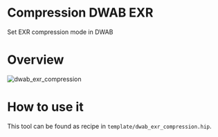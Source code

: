 # Compression DWAB EXR
Set EXR compression mode in DWAB

# Overview
![dwab_exr_compression](https://github.com/user-attachments/assets/1b7963e8-57a4-4fc6-a746-a6a41f35d293)

# How to use it
This tool can be found as recipe in `template/dwab_exr_compression.hip`.

